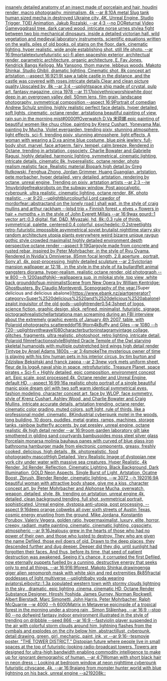 [insanely detailed  anatomy  of an insect  made of  porcelain and hair, houdini render, macro photography,  minimalism, 4k --ar 8:10](https://www.ebank.nz/aiartgenerator?category=insanely%2520detailed%2520%2520anatomy%2520%2520of%2520an%2520insect%2520%2520made%2520of%2520%2520porcelain%2520and%2520hair%2C%2520houdini%2520render%2C%2520macro%2520photography%2C%2520%2520minimalism%2C%25204k%2520--ar%25208%3A10)[A metal Slug tank human sized mecha in destroyed Ukraine city, 4K, Unreal Engine, Studio Trigger, TOEI Animation, Jakub Rozalski, --ar 4:3 --no DO](https://www.ebank.nz/aiartgenerator?category=A%2520metal%2520Slug%2520tank%2520human%2520sized%2520mecha%2520in%2520destroyed%2520Ukraine%2520city%2C%25204K%2C%2520Unreal%2520Engine%2C%2520Studio%2520Trigger%2C%2520TOEI%2520Animation%2C%2520Jakub%2520Rozalski%2C%2520--ar%25204%3A3%2520--no%2520DO)[Returnal Video Game](https://www.ebank.nz/aiartgenerator?category=Returnal%2520Video%2520Game)[yggdrasil tree, dark carved wood, intricate norse urnes style](https://www.ebank.nz/aiartgenerator?category=yggdrasil%2520tree%2C%2520dark%2520carved%2520wood%2C%2520intricate%2520norse%2520urnes%2520style)[a fight between two bio mechanical dinosaurs, inside a detailed victorian hall. wild vegetation and medieval laboratory instruments. scientific equations written on the walls. piles of old books. oil stains on the floor. dark. cinematic lighting. hyper realistic. wide angle establishing shot. still life photo. --ar 16:9](https://www.ebank.nz/aiartgenerator?category=a%2520fight%2520between%2520two%2520bio%2520mechanical%2520dinosaurs%2C%2520inside%2520a%2520detailed%2520victorian%2520hall.%2520wild%2520vegetation%2520and%2520medieval%2520laboratory%2520instruments.%2520scientific%2520equations%2520written%2520on%2520the%2520walls.%2520piles%2520of%2520old%2520books.%2520oil%2520stains%2520on%2520the%2520floor.%2520dark.%2520cinematic%2520lighting.%2520hyper%2520realistic.%2520wide%2520angle%2520establishing%2520shot.%2520still%2520life%2520photo.%2520--ar%252016%3A9)[mortale](https://www.ebank.nz/aiartgenerator?category=mortale)[texture](https://www.ebank.nz/aiartgenerator?category=texture)[futuristic sci-fi alien spaceship exterior, architectual render, parametric architecture, organic architecture, E. Fay Jones, Kendrick Bangs Kellogg, Ma Yansong, thom mayne, lebbeus woods, Makoto Shinkai, Studio Ghibli, dramatic lighting, Cinematic shot, 8k concept art artstation --aspect 16:9](https://www.ebank.nz/aiartgenerator?category=futuristic%2520sci-fi%2520alien%2520spaceship%2520exterior%2C%2520architectual%2520render%2C%2520parametric%2520architecture%2C%2520organic%2520architecture%2C%2520E.%2520Fay%2520Jones%2C%2520Kendrick%2520Bangs%2520Kellogg%2C%2520Ma%2520Yansong%2C%2520thom%2520mayne%2C%2520lebbeus%2520woods%2C%2520Makoto%2520Shinkai%2C%2520Studio%2520Ghibli%2C%2520dramatic%2520lighting%2C%2520Cinematic%2520shot%2C%25208k%2520concept%2520art%2520artstation%2520--aspect%252016%3A9)[21:9](https://www.ebank.nz/aiartgenerator?category=21%3A9)[I saw a table castle in the distance, and the castle was covered with roses.intricate details,Clear and clean picture quality,Upscaled by ,8k --ar 3:4 --uplight](https://www.ebank.nz/aiartgenerator?category=I%2520saw%2520a%2520table%2520castle%2520in%2520the%2520distance%2C%2520and%2520the%2520castle%2520was%2520covered%2520with%2520roses.intricate%2520details%2CClear%2520and%2520clean%2520picture%2520quality%2CUpscaled%2520by%2520%2C8k%2520--ar%25203%3A4%2520--uplight)[space ship made of crystal, pulp art, fantasy magazine, circa 1978 --ar 11:17](https://www.ebank.nz/aiartgenerator?category=space%2520ship%2520made%2520of%2520crystal%2C%2520pulp%2520art%2C%2520fantasy%2520magazine%2C%2520circa%25201978%2520--ar%252011%3A17)[pixiv](https://www.ebank.nz/aiartgenerator?category=pixiv)[ethnic](https://www.ebank.nz/aiartgenerator?category=ethnic)[worship](https://www.ebank.nz/aiartgenerator?category=worship)[white door deep in an overgrown valley dell, 50mm lens, film grain, landscape photography, symmetrical composition --aspect 16:9](https://www.ebank.nz/aiartgenerator?category=white%2520door%2520deep%2520in%2520an%2520overgrown%2520valley%2520dell%2C%252050mm%2520lens%2C%2520film%2520grain%2C%2520landscape%2520photography%2C%2520symmetrical%2520composition%2520--aspect%252016%3A9)[Portrait of comedian Andrew Schulz smiling, highly realistic perfect face details, hyper detailed, soft lights, cinematic, octane render, artstation](https://www.ebank.nz/aiartgenerator?category=Portrait%2520of%2520comedian%2520Andrew%2520Schulz%2520smiling%2C%2520highly%2520realistic%2520perfect%2520face%2520details%2C%2520hyper%2520detailed%2C%2520soft%2520lights%2C%2520cinematic%2C%2520octane%2520render%2C%2520artstation)[a beautiful painting of view, rain,sun,in the morning mist](https://www.ebank.nz/aiartgenerator?category=a%2520beautiful%2520painting%2520of%2520view%2C%2520rain%2Csun%2Cin%2520the%2520morning%2520mist)[#0000ff](https://www.ebank.nz/aiartgenerator?category=%230000ff)[Overwatch D.Va 宋荷娜,epic painting of beautiful women like chuu chloe, painting by Krenz Cushart, Yoneyama Mai, painting by Mucha, Violet evergarden, trending pixiv, stunning atmosphere, light effects, sci-fi,  trending pixiv, stunning atmosphere, light effects, A woman with wearing a D.va  anime blue costume,  blue pink jewlery, full-body shot, marvel, face artgerm, fairy, tempel, calm breeze, Rendered in Octane, trending in artstation, cgsociety, Charlie Bowater and Gabrielle Ragusi, highly detailed, harmonic lighting, symmetrical, cinematic lighting, intricate details, cinematic 8k, hyperealistic, octane render, photo realism,realistic face, Realistic material,Biopark,high detail,by Greg Rutkowski, Fenghua Zhong, Jordan Grimmer, Huang Guangjian, artstation, pete morbacher, hyper detailed, very detailed, artstation, rendering by octane, unreal engine, Trending on pixiv, artstation artists --ar 2:3 --iw 1](https://www.ebank.nz/aiartgenerator?category=Overwatch%2520D.Va%2520%E5%AE%8B%E8%8D%B7%E5%A8%9C%2Cepic%2520painting%2520of%2520beautiful%2520women%2520like%2520chuu%2520chloe%2C%2520painting%2520by%2520Krenz%2520Cushart%2C%2520Yoneyama%2520Mai%2C%2520painting%2520by%2520Mucha%2C%2520Violet%2520evergarden%2C%2520trending%2520pixiv%2C%2520stunning%2520atmosphere%2C%2520light%2520effects%2C%2520sci-fi%2C%2520%2520trending%2520pixiv%2C%2520stunning%2520atmosphere%2C%2520light%2520effects%2C%2520A%2520woman%2520with%2520wearing%2520a%2520D.va%2520%2520anime%2520blue%2520costume%2C%2520%2520blue%2520pink%2520jewlery%2C%2520full-body%2520shot%2C%2520marvel%2C%2520face%2520artgerm%2C%2520fairy%2C%2520tempel%2C%2520calm%2520breeze%2C%2520Rendered%2520in%2520Octane%2C%2520trending%2520in%2520artstation%2C%2520cgsociety%2C%2520Charlie%2520Bowater%2520and%2520Gabrielle%2520Ragusi%2C%2520highly%2520detailed%2C%2520harmonic%2520lighting%2C%2520symmetrical%2C%2520cinematic%2520lighting%2C%2520intricate%2520details%2C%2520cinematic%25208k%2C%2520hyperealistic%2C%2520octane%2520render%2C%2520photo%2520realism%2Crealistic%2520face%2C%2520Realistic%2520material%2CBiopark%2Chigh%2520detail%2Cby%2520Greg%2520Rutkowski%2C%2520Fenghua%2520Zhong%2C%2520Jordan%2520Grimmer%2C%2520Huang%2520Guangjian%2C%2520artstation%2C%2520pete%2520morbacher%2C%2520hyper%2520detailed%2C%2520very%2520detailed%2C%2520artstation%2C%2520rendering%2520by%2520octane%2C%2520unreal%2520engine%2C%2520Trending%2520on%2520pixiv%2C%2520artstation%2520artists%2520--ar%25202%3A3%2520--iw%25201)[muybridge](https://www.ebank.nz/aiartgenerator?category=muybridge)[freaks](https://www.ebank.nz/aiartgenerator?category=freaks)[robots on the subway window, Post apocalyptic, cyberpunk, ultra realistic, cinematic lighting, octane render, 8K, photo realistic, --ar 9:20 --uplight](https://www.ebank.nz/aiartgenerator?category=robots%2520on%2520the%2520subway%2520window%2C%2520Post%2520apocalyptic%2C%2520cyberpunk%2C%2520ultra%2520realistic%2C%2520cinematic%2520lighting%2C%2520octane%2520render%2C%25208K%2C%2520photo%2520realistic%2C%2520--ar%25209%3A20%2520--uplight)[blur](https://www.ebank.nz/aiartgenerator?category=blur)[colourful,](https://www.ebank.nz/aiartgenerator?category=colourful%2C)[Lord cawdor of mordor](https://www.ebank.nz/aiartgenerator?category=Lord%2520cawdor%2520of%2520mordor)[fear::abstract](https://www.ebank.nz/aiartgenerator?category=fear%3A%3Aabstract)[and on the lonely road I shall wait, in the style of craig mullins and arthur rackham --lp](https://www.ebank.nz/aiartgenerator?category=and%2520on%2520the%2520lonely%2520road%2520I%2520shall%2520wait%2C%2520in%2520the%2520style%2520of%2520craig%2520mullins%2520and%2520arthur%2520rackham%2520--lp)[lsd trip + Finnish forest + elves + flowers in hair + nympths + in the style of John Everett Millais --ar 16:9](https://www.ebank.nz/aiartgenerator?category=lsd%2520trip%2520%2B%2520Finnish%2520forest%2520%2B%2520elves%2520%2B%2520flowers%2520in%2520hair%2520%2B%2520nympths%2520%2B%2520in%2520the%2520style%2520of%2520John%2520Everett%2520Millais%2520--ar%252016%3A9)[wax gourd::1 vector art::0.3 digital, flat, D&D, Miyazaki, hd, 8k::0.3 rule of thirds, symmetrical, palette, centered:0.4 colorful, psychedelic::0.2](https://www.ebank.nz/aiartgenerator?category=wax%2520gourd%3A%3A1%2520vector%2520art%3A%3A0.3%2520digital%2C%2520flat%2C%2520D%26D%2C%2520Miyazaki%2C%2520hd%2C%25208k%3A%3A0.3%2520rule%2520of%2520thirds%2C%2520symmetrical%2C%2520palette%2C%2520centered%3A0.4%2520colorful%2C%2520psychedelic%3A%3A0.2)[streetlights retro-futuristic impossible asymmetrical soviet brutalist nighttime starry sky random architecture utopia plants everywhere weird bizarre unique raygun gothic style crowded maximalist highly detailed environment depth perspective octane render --aspect 9:19](https://www.ebank.nz/aiartgenerator?category=streetlights%2520retro-futuristic%2520impossible%2520asymmetrical%2520soviet%2520brutalist%2520nighttime%2520starry%2520sky%2520random%2520architecture%2520utopia%2520plants%2520everywhere%2520weird%2520bizarre%2520unique%2520raygun%2520gothic%2520style%2520crowded%2520maximalist%2520highly%2520detailed%2520environment%2520depth%2520perspective%2520octane%2520render%2520--aspect%25209%3A19)[Gargoyle made from concrete and rusted rebar, inspired by Peter Mohrbacher, in the style of Ryu Oyama, Rendered in Nvidia's Omniverse, 85mm focal length, 2.8 aperture , portrait, Sony a1, 4k, post-processing, highly detailed sculpture --ar 2:5](https://www.ebank.nz/aiartgenerator?category=Gargoyle%2520made%2520from%2520concrete%2520and%2520rusted%2520rebar%2C%2520inspired%2520by%2520Peter%2520Mohrbacher%2C%2520in%2520the%2520style%2520of%2520Ryu%2520Oyama%2C%2520Rendered%2520in%2520Nvidia%27s%2520Omniverse%2C%252085mm%2520focal%2520length%2C%25202.8%2520aperture%2520%2C%2520portrait%2C%2520Sony%2520a1%2C%25204k%2C%2520post-processing%2C%2520highly%2520detailed%2520sculpture%2520--ar%25202%3A5)[victorian mansion wallpaper ar 12:18 , in the style in the style of ita bullard](https://www.ebank.nz/aiartgenerator?category=victorian%2520mansion%2520wallpaper%2520ar%252012%3A18%2520%2C%2520in%2520the%2520style%2520in%2520the%2520style%2520of%2520ita%2520bullard)[felt animal gangsters diorama, hyper-realism, realistic octane render, old photograph --w 800 --h 1200](https://www.ebank.nz/aiartgenerator?category=felt%2520animal%2520gangsters%2520diorama%2C%2520hyper-realism%2C%2520realistic%2520octane%2520render%2C%2520old%2520photograph%2520--w%2520800%2520--h%25201200)[asdfghjkl](https://www.ebank.nz/aiartgenerator?category=asdfghjkl)[--wallpaper](https://www.ebank.nz/aiartgenerator?category=--wallpaper)[a sup, in milokai style ,top view ,white back ground](https://www.ebank.nz/aiartgenerator?category=a%2520sup%2C%2520in%2520milokai%2520style%2520%2Ctop%2520view%2520%2Cwhite%2520back%2520ground)[dof](https://www.ebank.nz/aiartgenerator?category=dof)[sup,minimalist](https://www.ebank.nz/aiartgenerator?category=sup%2Cminimalist)[Scene from New Opera by William Kentridge: Ghostbusters. By Claudio Monteverdi. Scenography of the year.](https://www.ebank.nz/aiartgenerator?category=Scene%2520from%2520New%2520Opera%2520by%2520William%2520Kentridge%3A%2520Ghostbusters.%2520By%2520Claudio%2520Monteverdi.%2520Scenography%2520of%2520the%2520year.)[Super delicious and delicious abalone](https://www.ebank.nz/aiartgenerator?category=Super%2520delicious%2520and%2520delicious%2520abalone)[zealot inquisitor of the old gods](https://www.ebank.nz/aiartgenerator?category=zealot%2520inquisitor%2520of%2520the%2520old%2520gods)[--uplight](https://www.ebank.nz/aiartgenerator?category=--uplight)[render](https://www.ebank.nz/aiartgenerator?category=render)[0.5](https://www.ebank.nz/aiartgenerator?category=0.5)[4:3](https://www.ebank.nz/aiartgenerator?category=4%3A3)[sheet of logos, science fiction, graphic design, slick, refined, minimalist, futuristic, signage, pictograph](https://www.ebank.nz/aiartgenerator?category=sheet%2520of%2520logos%2C%2520science%2520fiction%2C%2520graphic%2520design%2C%2520slick%2C%2520refined%2C%2520minimalist%2C%2520futuristic%2C%2520signage%2C%2520pictograph)[realistic](https://www.ebank.nz/aiartgenerator?category=realistic)[hell](https://www.ebank.nz/aiartgenerator?category=hell)[artstation](https://www.ebank.nz/aiartgenerator?category=artstation)[a man screaming during an FBI interview about the extremely graphic events of January 4th 2007, table, with Polaroid photographs scattered](https://www.ebank.nz/aiartgenerator?category=a%2520man%2520screaming%2520during%2520an%2520FBI%2520interview%2520about%2520the%2520extremely%2520graphic%2520events%2520of%2520January%25204th%25202007%2C%2520table%2C%2520with%2520Polaroid%2520photographs%2520scattered)[dof](https://www.ebank.nz/aiartgenerator?category=dof)[16:9](https://www.ebank.nz/aiartgenerator?category=16%3A9)[torn](https://www.ebank.nz/aiartgenerator?category=torn)[4k](https://www.ebank.nz/aiartgenerator?category=4k)[Buffy and Giles --w 1080 --h 720](https://www.ebank.nz/aiartgenerator?category=Buffy%2520and%2520Giles%2520--w%25201080%2520--h%2520720)[--uplight](https://www.ebank.nz/aiartgenerator?category=--uplight)[synthwave](https://www.ebank.nz/aiartgenerator?category=synthwave)[1080](https://www.ebank.nz/aiartgenerator?category=1080)[character](https://www.ebank.nz/aiartgenerator?category=character)[burton](https://www.ebank.nz/aiartgenerator?category=burton)[instagram](https://www.ebank.nz/aiartgenerator?category=instagram)[vintage collage, glitches, fragments, ultra realistic, photoshoot, retro lighting, intricate detail, Polaroid film](https://www.ebank.nz/aiartgenerator?category=vintage%2520collage%2C%2520glitches%2C%2520fragments%2C%2520ultra%2520realistic%2C%2520photoshoot%2C%2520retro%2520lighting%2C%2520intricate%2520detail%2C%2520Polaroid%2520film)[refractions](https://www.ebank.nz/aiartgenerator?category=refractions)[style](https://www.ebank.nz/aiartgenerator?category=style)[Blighted Oracle Temple of the Owl starving skeletal humanoids with multiple outstretched bird wings high detail render Tintype by Ansel Adams 1800s --ar 3:4](https://www.ebank.nz/aiartgenerator?category=Blighted%2520Oracle%2520Temple%2520of%2520the%2520Owl%2520starving%2520skeletal%2520humanoids%2520with%2520multiple%2520outstretched%2520bird%2520wings%2520high%2520detail%2520render%2520Tintype%2520by%2520Ansel%2520Adams%25201800s%2520--ar%25203%3A4)[smoke](https://www.ebank.nz/aiartgenerator?category=smoke)[The mysterious owner of time is playing with his tiny human pets in his interior circus, by tim burton and Zdzisław Beksiński and franck zappa --ar 2:3](https://www.ebank.nz/aiartgenerator?category=The%2520mysterious%2520owner%2520of%2520time%2520is%2520playing%2520with%2520his%2520tiny%2520human%2520pets%2520in%2520his%2520interior%2520circus%2C%2520by%2520tim%2520burton%2520and%2520Zdzis%C5%82aw%2520Beksi%C5%84ski%2520and%2520franck%2520zappa%2520--ar%25202%3A3)[new york mets uniform sheet, fleur de lis logo](https://www.ebank.nz/aiartgenerator?category=new%2520york%2520mets%2520uniform%2520sheet%2C%2520fleur%2520de%2520lis%2520logo)[A naval ship in space, retrofuturistic, Treasure Planet, space pirates + Sci-fi + Highly detailed, epic composition. environment concept art. Epic scale, post processed 4k, Octane render and Unreal Engine, default HD, --aspect 16:9](https://www.ebank.nz/aiartgenerator?category=A%2520naval%2520ship%2520in%2520space%2C%2520retrofuturistic%2C%2520Treasure%2520Planet%2C%2520space%2520pirates%2520%2B%2520Sci-fi%2520%2B%2520Highly%2520detailed%2C%2520epic%2520composition.%2520environment%2520concept%2520art.%2520Epic%2520scale%2C%2520post%2520processed%25204k%2C%2520Octane%2520render%2520and%2520Unreal%2520Engine%2C%2520default%2520HD%2C%2520--aspect%252016%3A9)[9:16](https://www.ebank.nz/aiartgenerator?category=9%3A16)[a realistic photo portrait of a single beautiful manic pixie dream girl with two soft warm identical symmetrical eyes, fashion modeling, character concept art, face by WLOP, face symmetry, style of Krenz Cushart, Ashley Wood, and Charlie Bowater and Craig Mullins, intricate accurate details, artstation trending, octane render, cinematic color grading, muted colors, soft light, rule of thirds, like a professional model, cinematic, 8K](https://www.ebank.nz/aiartgenerator?category=a%2520realistic%2520photo%2520portrait%2520of%2520a%2520single%2520beautiful%2520manic%2520pixie%2520dream%2520girl%2520with%2520two%2520soft%2520warm%2520identical%2520symmetrical%2520eyes%2C%2520fashion%2520modeling%2C%2520character%2520concept%2520art%2C%2520face%2520by%2520WLOP%2C%2520face%2520symmetry%2C%2520style%2520of%2520Krenz%2520Cushart%2C%2520Ashley%2520Wood%2C%2520and%2520Charlie%2520Bowater%2520and%2520Craig%2520Mullins%2C%2520intricate%2520accurate%2520details%2C%2520artstation%2520trending%2C%2520octane%2520render%2C%2520cinematic%2520color%2520grading%2C%2520muted%2520colors%2C%2520soft%2520light%2C%2520rule%2520of%2520thirds%2C%2520like%2520a%2520professional%2520model%2C%2520cinematic%2C%25208K)[industrial cyberpunk motel in the woods,  long building, 10 doors, puddles, metal grates, ramps, machines, storage tanks, rainbow butterfly accents, by pat presley, unreal engine, octane realistic 4k high detail render --ar 16:9](https://www.ebank.nz/aiartgenerator?category=industrial%2520cyberpunk%2520motel%2520in%2520the%2520woods%2C%2520%2520long%2520building%2C%252010%2520doors%2C%2520puddles%2C%2520metal%2520grates%2C%2520ramps%2C%2520machines%2C%2520storage%2520tanks%2C%2520rainbow%2520butterfly%2520accents%2C%2520by%2520pat%2520presley%2C%2520unreal%2520engine%2C%2520octane%2520realistic%25204k%2520high%2520detail%2520render%2520--ar%252016%3A9)[room garden laboratory  gilt lake  smothered in gilding sand courtyards bambusoides moss steel silver glass  Porcelain monarsa molinia bauhaus panes with curved of blue glass iron bathroom](https://www.ebank.nz/aiartgenerator?category=room%2520garden%2520laboratory%2520%2520gilt%2520lake%2520%2520smothered%2520in%2520gilding%2520sand%2520courtyards%2520bambusoides%2520moss%2520steel%2520silver%2520glass%2520%2520Porcelain%2520monarsa%2520molinia%2520bauhaus%2520panes%2520with%2520curved%2520of%2520blue%2520glass%2520iron%2520bathroom)[a hamburger made from electronic components, greasy, freshly cooked, delicious, high details,, 8k, photorealistic, food photography,](https://www.ebank.nz/aiartgenerator?category=a%2520hamburger%2520made%2520from%2520electronic%2520components%2C%2520greasy%2C%2520freshly%2520cooked%2C%2520delicious%2C%2520high%2520details%2C%2C%25208k%2C%2520photorealistic%2C%2520food%2520photography%2C)[mascot](https://www.ebank.nz/aiartgenerator?category=mascot)[High Detailed, Very Realistic Image of dystopian new york city under water with massive sea creatures, Hyper Realistic, 4k Render, 3d Render, Reflection, Cinematic Lighting, Black Background, Dark Illumination, GOLD Neon Aspects, Single Burst of Light, Artstation, Ocatne Boost, Zbrush, Blender Render, cinematic lighting. --w 3072 --h 1920](https://www.ebank.nz/aiartgenerator?category=High%2520Detailed%2C%2520Very%2520Realistic%2520Image%2520of%2520dystopian%2520new%2520york%2520city%2520under%2520water%2520with%2520massive%2520sea%2520creatures%2C%2520Hyper%2520Realistic%2C%25204k%2520Render%2C%25203d%2520Render%2C%2520Reflection%2C%2520Cinematic%2520Lighting%2C%2520Black%2520Background%2C%2520Dark%2520Illumination%2C%2520GOLD%2520Neon%2520Aspects%2C%2520Single%2520Burst%2520of%2520Light%2C%2520Artstation%2C%2520Ocatne%2520Boost%2C%2520Zbrush%2C%2520Blender%2520Render%2C%2520cinematic%2520lighting.%2520--w%25203072%2520--h%25201920)[16:9](https://www.ebank.nz/aiartgenerator?category=16%3A9)[A beautiful woman with attractive body shape, give me a kiss, character concept art, by Peter Mohrbacher and Alphonse Mucha, overwatch, weapon, detailed, style, 8k, trending on artstation, unreal engine 4k, detailed, clean background trending, full shot, symmetrical portrait, sophisticated, Unreal engine, dystopia,anti-utopia, post processing, --aspect 9:16](https://www.ebank.nz/aiartgenerator?category=A%2520beautiful%2520woman%2520with%2520attractive%2520body%2520shape%2C%2520give%2520me%2520a%2520kiss%2C%2520character%2520concept%2520art%2C%2520by%2520Peter%2520Mohrbacher%2520and%2520Alphonse%2520Mucha%2C%2520overwatch%2C%2520weapon%2C%2520detailed%2C%2520style%2C%25208k%2C%2520trending%2520on%2520artstation%2C%2520unreal%2520engine%25204k%2C%2520detailed%2C%2520clean%2520background%2520trending%2C%2520full%2520shot%2C%2520symmetrical%2520portrait%2C%2520sophisticated%2C%2520Unreal%2520engine%2C%2520dystopia%2Canti-utopia%2C%2520post%2520processing%2C%2520--aspect%25209%3A16)[deep orange cobwebs all over sixth streets of Austin Texas, cosmic energy erupting from the ground, Mike Jordana, Konstantin Porubov, Valeriy Vegera, golden ratio, hypermaximalist, luxury, elite, horror, creepy, radiant, matte painting, cinematic, cinematic lighting, cgsociety, atmospheric --ar 9:16](https://www.ebank.nz/aiartgenerator?category=deep%2520orange%2520cobwebs%2520all%2520over%2520sixth%2520streets%2520of%2520Austin%2520Texas%2C%2520cosmic%2520energy%2520erupting%2520from%2520the%2520ground%2C%2520Mike%2520Jordana%2C%2520Konstantin%2520Porubov%2C%2520Valeriy%2520Vegera%2C%2520golden%2520ratio%2C%2520hypermaximalist%2C%2520luxury%2C%2520elite%2C%2520horror%2C%2520creepy%2C%2520radiant%2C%2520matte%2520painting%2C%2520cinematic%2C%2520cinematic%2520lighting%2C%2520cgsociety%2C%2520atmospheric%2520--ar%25209%3A16)[Jealousy grew in the hearts of those who had no power of their own, and those who lusted to destroy. They who are given the name Defiled, those evil doers of old. Drawn to the deep places, they descended further and dug deeper. Deeper did they dig, until sunlight had forgotten their faces.   And thus, before its time, that seed of patient destruction was awakened. Seeing it's chance, it corrupted the first Defiled, now eternally puppets fuelled by a cunning, destructive energy that seeks only to end all things. --ar 16:9](https://www.ebank.nz/aiartgenerator?category=Jealousy%2520grew%2520in%2520the%2520hearts%2520of%2520those%2520who%2520had%2520no%2520power%2520of%2520their%2520own%2C%2520and%2520those%2520who%2520lusted%2520to%2520destroy.%2520They%2520who%2520are%2520given%2520the%2520name%2520Defiled%2C%2520those%2520evil%2520doers%2520of%2520old.%2520Drawn%2520to%2520the%2520deep%2520places%2C%2520they%2520descended%2520further%2520and%2520dug%2520deeper.%2520Deeper%2520did%2520they%2520dig%2C%2520until%2520sunlight%2520had%2520forgotten%2520their%2520faces.%2520%2520%2520And%2520thus%2C%2520before%2520its%2520time%2C%2520that%2520seed%2520of%2520patient%2520destruction%2520was%2520awakened.%2520Seeing%2520it%27s%2520chance%2C%2520it%2520corrupted%2520the%2520first%2520Defiled%2C%2520now%2520eternally%2520puppets%2520fuelled%2520by%2520a%2520cunning%2C%2520destructive%2520energy%2520that%2520seeks%2520only%2520to%2520end%2520all%2520things.%2520--ar%252016%3A9)[16:9](https://www.ebank.nz/aiartgenerator?category=16%3A9)[forest, Makoto Shinkai,drawing](https://www.ebank.nz/aiartgenerator?category=forest%2C%2520Makoto%2520Shinkai%2Cdrawing)[eng](https://www.ebank.nz/aiartgenerator?category=eng)[a giger alien xenomorph mask with white skin and red extremities 8k](https://www.ebank.nz/aiartgenerator?category=a%2520giger%2520alien%2520xenomorph%2520mask%2520with%2520white%2520skin%2520and%2520red%2520extremities%25208k)[85](https://www.ebank.nz/aiartgenerator?category=85)[fractal goddesses of light multiverse --uplight](https://www.ebank.nz/aiartgenerator?category=fractal%2520goddesses%2520of%2520light%2520multiverse%2520--uplight)[baby yoda wearing aviators](https://www.ebank.nz/aiartgenerator?category=baby%2520yoda%2520wearing%2520aviators)[Leibovitz::1.3](https://www.ebank.nz/aiartgenerator?category=Leibovitz%3A%3A1.3)[a populated western town with stormy clouds lightning in the sky , dramatic, epic lighting ,cinema, cinematic HD, Octane Render Substance Designer. Hiroshi Yoshida, James Gurney, Norman Rockwell, Albert Bierstadt, Marc Simonetti, John Harris, Peter Mohrbacher, Ralph McQuarrie --w 4000 --h 6000](https://www.ebank.nz/aiartgenerator?category=a%2520populated%2520western%2520town%2520with%2520stormy%2520clouds%2520lightning%2520in%2520the%2520sky%2520%2C%2520dramatic%2C%2520epic%2520lighting%2520%2Ccinema%2C%2520cinematic%2520HD%2C%2520Octane%2520Render%2520Substance%2520Designer.%2520Hiroshi%2520Yoshida%2C%2520James%2520Gurney%2C%2520Norman%2520Rockwell%2C%2520Albert%2520Bierstadt%2C%2520Marc%2520Simonetti%2C%2520John%2520Harris%2C%2520Peter%2520Mohrbacher%2C%2520Ralph%2520McQuarrie%2520--w%25204000%2520--h%25206000)[Matrix in Metaverse epic](https://www.ebank.nz/aiartgenerator?category=Matrix%2520in%2520Metaverse%2520epic)[inside of a tropical forest in the morning under a strong rain , Simon Stålenhag, --ar 16:9 --stop 80 --no dof](https://www.ebank.nz/aiartgenerator?category=inside%2520of%2520a%2520tropical%2520forest%2520in%2520the%2520morning%2520under%2520a%2520strong%2520rain%2520%2C%2520Simon%2520St%C3%A5lenhag%2C%2520--ar%252016%3A9%2520--stop%252080%2520--no%2520dof)[weird fantasy indoor environment illustrated in the style of trending on dribbble --seed 866 --ar 16:9 --fast](https://www.ebank.nz/aiartgenerator?category=weird%2520fantasy%2520indoor%2520environment%2520illustrated%2520in%2520the%2520style%2520of%2520trending%2520on%2520dribbble%2520--seed%2520866%2520--ar%252016%3A9%2520--fast)[violin player suspended in the air with colorful storm clouds around him, lightning flashes from the cymbals and explodes on the city below him, abstract](https://www.ebank.nz/aiartgenerator?category=violin%2520player%2520suspended%2520in%2520the%2520air%2520with%2520colorful%2520storm%2520clouds%2520around%2520him%2C%2520lightning%2520flashes%2520from%2520the%2520cymbals%2520and%2520explodes%2520on%2520the%2520city%2520below%2520him%2C%2520abstract)[illust, cyberpunk, detail drawing, green, girl, mechanic, paint, ink, vr --ar 9:16](https://www.ebank.nz/aiartgenerator?category=illust%2C%2520cyberpunk%2C%2520detail%2520drawing%2C%2520green%2C%2520girl%2C%2520mechanic%2C%2520paint%2C%2520ink%2C%2520vr%2520--ar%25209%3A16)[--tes](https://www.ebank.nz/aiartgenerator?category=--tes)[movie poster, "THE TOWER DISTRICT."  Distopian future where people live in small spaces at the top of futuristic-looking radio-broadcast towers.  Towers are designed for ultra-high bandwidth enabling commodity intelligence to make up for ignorant demographic of human.  --ar 4:7](https://www.ebank.nz/aiartgenerator?category=movie%2520poster%2C%2520%22THE%2520TOWER%2520DISTRICT.%22%2520%2520Distopian%2520future%2520where%2520people%2520live%2520in%2520small%2520spaces%2520at%2520the%2520top%2520of%2520futuristic-looking%2520radio-broadcast%2520towers.%2520%2520Towers%2520are%2520designed%2520for%2520ultra-high%2520bandwidth%2520enabling%2520commodity%2520intelligence%2520to%2520make%2520up%2520for%2520ignorant%2520demographic%2520of%2520human.%2520%2520--ar%25204%3A7)[Woman with short black hair in neon dress :: Looking at bedroom window at neon nighttime cyberpunk futuristic cityscape, 4k, --ar 16:9](https://www.ebank.nz/aiartgenerator?category=Woman%2520with%2520short%2520black%2520hair%2520in%2520neon%2520dress%2520%3A%3A%2520Looking%2520at%2520bedroom%2520window%2520at%2520neon%2520nighttime%2520cyberpunk%2520futuristic%2520cityscape%2C%25204k%2C%2520--ar%252016%3A9)[rajang from monster hunter world with blue lightning on his back, unreal engine --a2](https://www.ebank.nz/aiartgenerator?category=rajang%2520from%2520monster%2520hunter%2520world%2520with%2520blue%2520lightning%2520on%2520his%2520back%2C%2520unreal%2520engine%2520--a2)[1920](https://www.ebank.nz/aiartgenerator?category=1920)[8k::](https://www.ebank.nz/aiartgenerator?category=8k%3A%3A)